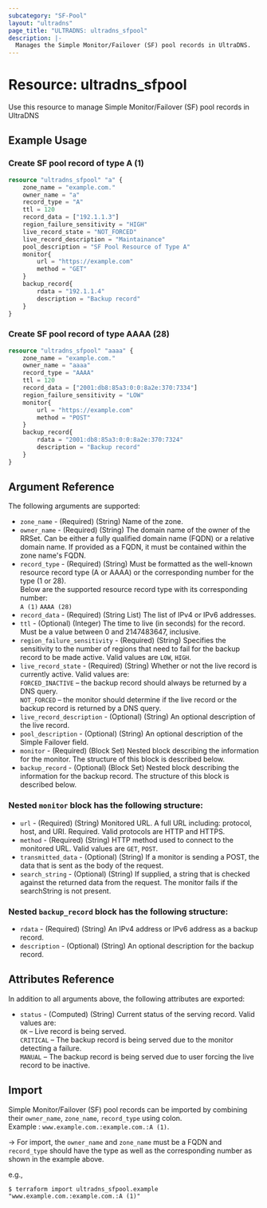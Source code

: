 ```yaml
---
subcategory: "SF-Pool"
layout: "ultradns"
page_title: "ULTRADNS: ultradns_sfpool"
description: |-
  Manages the Simple Monitor/Failover (SF) pool records in UltraDNS.
---
```


# Resource: ultradns_sfpool

Use this resource to manage Simple Monitor/Failover (SF) pool records in UltraDNS

## Example Usage

### Create SF pool record of type A (1)

```terraform
resource "ultradns_sfpool" "a" {
    zone_name = "example.com."
    owner_name = "a"
    record_type = "A"
    ttl = 120
    record_data = ["192.1.1.3"]
    region_failure_sensitivity = "HIGH"
    live_record_state = "NOT_FORCED"
    live_record_description = "Maintainance"
    pool_description = "SF Pool Resource of Type A"
    monitor{
        url = "https://example.com"
        method = "GET"
    }
    backup_record{
        rdata = "192.1.1.4"
        description = "Backup record"
    }
}
```

### Create SF pool record of type AAAA (28)

```terraform
resource "ultradns_sfpool" "aaaa" {
    zone_name = "example.com."
    owner_name = "aaaa"
    record_type = "AAAA"
    ttl = 120
    record_data = ["2001:db8:85a3:0:0:8a2e:370:7334"]
    region_failure_sensitivity = "LOW"
    monitor{
        url = "https://example.com"
        method = "POST"
    }
    backup_record{
        rdata = "2001:db8:85a3:0:0:8a2e:370:7324"
        description = "Backup record"
    }
}
```

## Argument Reference

The following arguments are supported:

* `zone_name` - (Required) (String) Name of the zone.
* `owner_name` - (Required) (String) The domain name of the owner of the RRSet. Can be either a fully qualified domain name (FQDN) or a relative domain name. If provided as a FQDN, it must be contained within the zone name's FQDN.
* `record_type` - (Required) (String) Must be formatted as the well-known resource record type (A or AAAA) or the corresponding number for the type (1 or 28).<br/>
Below are the supported resource record type with its corresponding number:<br/>
`A (1)`
`AAAA (28)`
* `record_data` - (Required) (String List) The list of IPv4 or IPv6 addresses.
* `ttl` - (Optional) (Integer) The time to live (in seconds) for the record. Must be a value between 0 and 2147483647, inclusive.
* `region_failure_sensitivity` - (Required) (String) Specifies the sensitivity to the number of regions that need to fail for the backup record to be made active. Valid values are `LOW`, `HIGH`.
* `live_record_state` - (Required) (String) Whether or not the live record is currently active. Valid values are:</br> 
`FORCED_INACTIVE` – the backup record should always be returned by a DNS query.</br> 
`NOT_FORCED` – the monitor should determine if the live record or the backup record is returned by a DNS query.
* `live_record_description` - (Optional) (String) An optional description of the live record.
* `pool_description` - (Optional) (String) An optional description of the Simple Failover field.
* `monitor` - (Required) (Block Set) Nested block describing the information for the monitor. The structure of this block is described below.
* `backup_record` - (Optional) (Block Set) Nested block describing the information for the backup record. The structure of this block is described below.

### Nested `monitor` block has the following structure:

* `url` - (Required) (String) Monitored URL. A full URL including: protocol, host, and URI. Required.
Valid protocols are HTTP and HTTPS.
* `method` - (Required) (String) HTTP method used to connect to the monitored URL. Valid values are `GET`, `POST`.
* `transmitted_data` - (Optional) (String) If a monitor is sending a POST, the data that is sent as the body of the request.
* `search_string` - (Optional) (String) If supplied, a string that is checked against the returned data from the request. The monitor fails if the searchString is not present.

### Nested `backup_record` block has the following structure:

* `rdata` - (Required) (String) An IPv4 address or IPv6 address as a backup record.
* `description` - (Optional) (String) An optional description for the backup record.

## Attributes Reference

In addition to all arguments above, the following attributes are exported:

* `status` - (Computed) (String) Current status of the serving record. Valid values are:</br>
`OK` – Live record is being served.</br>
`CRITICAL` – The backup record is being served due to the monitor detecting a failure.</br>
`MANUAL` – The backup record is being served due to user forcing the live record to be inactive.

## Import

Simple Monitor/Failover (SF) pool records can be imported by combining their `owner_name`, `zone_name`, `record_type` using colon.<br/>
Example : `www.example.com.:example.com.:A (1)`.


-> For import, the `owner_name` and `zone_name` must be a FQDN and `record_type` should have the type as well as the corresponding number as shown in the example above.

e.g.,
```
$ terraform import ultradns_sfpool.example "www.example.com.:example.com.:A (1)" 
```
